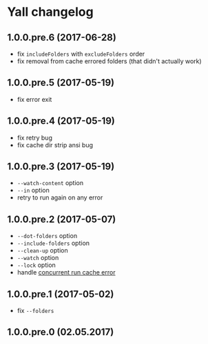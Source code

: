 # Yall changelog

## 1.0.0.pre.6 (2017-06-28)
- fix `includeFolders` with `excludeFolders` order
- fix removal from cache errored folders (that didn't actually work)

## 1.0.0.pre.5 (2017-05-19)
- fix error exit

## 1.0.0.pre.4 (2017-05-19)
- fix retry bug 
- fix cache dir strip ansi bug

## 1.0.0.pre.3 (2017-05-19)
- `--watch-content` option
- `--in` option
- retry to run again on any error

## 1.0.0.pre.2 (2017-05-07)
- `--dot-folders` option
- `--include-folders` option
- `--clean-up` option
- `--watch` option
- `--lock` option
- handle [concurrent run cache error](https://github.com/yarnpkg/yarn/issues/683)

## 1.0.0.pre.1 (2017-05-02) 
- fix `--folders`

## 1.0.0.pre.0 (02.05.2017)
